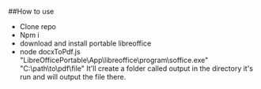##How to use
 - Clone repo
 - Npm i
 - download and install portable libreoffice
 - node docxToPdf.js "LibreOfficePortable\App\libreoffice\program\soffice.exe" "C:\path\to\pdf\file"
It'll create a folder called output in the directory it's run and will output the file there.
